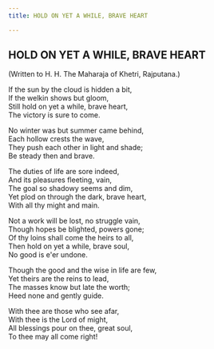```yaml
---
title: HOLD ON YET A WHILE, BRAVE HEART

---
```





  

## HOLD ON YET A WHILE, BRAVE HEART

(Written to H. H. The Maharaja of Khetri, Rajputana.)

If the sun by the cloud is hidden a bit,  
If the welkin shows but gloom,  
Still hold on yet a while, brave heart,  
       The victory is sure to come.

No winter was but summer came behind,  
Each hollow crests the wave,  
They push each other in light and shade;  
       Be steady then and brave.

The duties of life are sore indeed,  
And its pleasures fleeting, vain,  
The goal so shadowy seems and dim,  
Yet plod on through the dark, brave heart,  
      With all thy might and main.

Not a work will be lost, no struggle vain,  
Though hopes be blighted, powers gone;  
Of thy loins shall come the heirs to all,  
Then hold on yet a while, brave soul,  
      No good is e'er undone.

Though the good and the wise in life are few,  
Yet theirs are the reins to lead,  
The masses know but late the worth;  
     Heed none and gently guide.

With thee are those who see afar,  
With thee is the Lord of might,  
All blessings pour on thee, great soul,  
     To thee may all come right!


